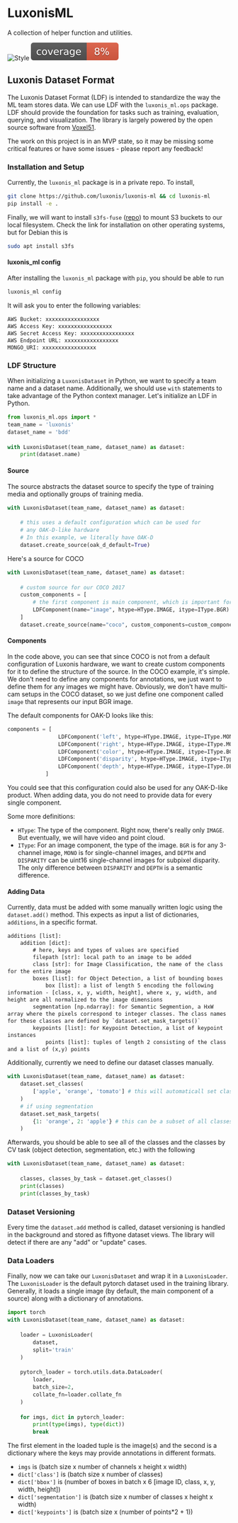 # LuxonisML

A collection of helper function and utilities.

![Style](https://github.com/luxonis/models/actions/workflows/unittests.yaml/badge.svg)
![Coverage](media/coverage_badge.svg)

## Luxonis Dataset Format

The Luxonis Dataset Format (LDF) is intended to standardize the way the ML team stores data. We can use LDF with the `luxonis_ml.ops` package. LDF should provide the foundation for tasks such as training, evaluation, querying, and visualization. The library is largely powered by the open source software from [Voxel51](https://voxel51.com/).

The work on this project is in an MVP state, so it may be missing some critical features or have some issues - please report any feedback!

### Installation and Setup

Currently, the `luxonis_ml` package is in a private repo. To install,

```bash
git clone https://github.com/luxonis/luxonis-ml && cd luxonis-ml
pip install -e .
```

Finally, we will want to install `s3fs-fuse` ([repo](https://github.com/s3fs-fuse/s3fs-fuse)) to mount S3 buckets to our local filesystem. Check the link for installation on other operating systems, but for Debian this is

```bash
sudo apt install s3fs
```

#### luxonis_ml config

After installing the `luxonis_ml` package with `pip`, you should be able to run

```bash
luxonis_ml config 
```

It will ask you to enter the following variables:

```text
AWS Bucket: xxxxxxxxxxxxxxxxx
AWS Access Key: xxxxxxxxxxxxxxxxx
AWS Secret Access Key: xxxxxxxxxxxxxxxxx
AWS Endpoint URL: xxxxxxxxxxxxxxxxx
MONGO_URI: xxxxxxxxxxxxxxxxx
```

### LDF Structure

When initializing a `LuxonisDataset` in Python, we want to specify a team name and a dataset name. Additionally, we should use `with` statements to take advantage of the Python context manager. Let's initialize an LDF in Python.

```python
from luxonis_ml.ops import *
team_name = 'luxonis'
dataset_name = 'bdd'

with LuxonisDataset(team_name, dataset_name) as dataset:
    print(dataset.name)
```

#### Source

The source abstracts the dataset source to specify the type of training media and optionally groups of training media.

```python
with LuxonisDataset(team_name, dataset_name) as dataset:

    # this uses a default configuration which can be used for
    # any OAK-D-like hardware
    # In this example, we literally have OAK-D
    dataset.create_source(oak_d_default=True)
```

Here's a source for COCO

```python
with LuxonisDataset(team_name, dataset_name) as dataset:

    # custom source for our COCO 2017
    custom_components = [
        # the first component is main component, which is important for hashing
        LDFComponent(name="image", htype=HType.IMAGE, itype=IType.BGR)
    ]
    dataset.create_source(name="coco", custom_components=custom_components)
```

#### Components

In the code above, you can see that since COCO is not from a default configuration of Luxonis hardware, we want to create custom components for it to define the structure of the source. In the COCO example, it's simple. We don't need to define any components for annotations, we just want to define them for any images we might have. Obviously, we don't have multi-cam setups in the COCO dataset, so we just define one component called `image` that represents our input BGR image.

The default components for OAK-D looks like this:

```python
components = [
                LDFComponent('left', htype=HType.IMAGE, itype=IType.MONO),
                LDFComponent('right', htype=HType.IMAGE, itype=IType.MONO),
                LDFComponent('color', htype=HType.IMAGE, itype=IType.BGR),
                LDFComponent('disparity', htype=HType.IMAGE, itype=IType.DISPARITY),
                LDFComponent('depth', htype=HType.IMAGE, itype=IType.DEPTH)
            ]
```

You could see that this configuration could also be used for any OAK-D-like product. When adding data, you do not need to provide data for every single component.

Some more definitions:

* `HType`\: The type of the component. Right now, there's really only `IMAGE`. But eventually, we will have video and point cloud.
* `IType`\: For an image component, the type of the image. `BGR` is for any 3-channel image, `MONO` is for single-channel images, and `DEPTH` and `DISPARITY` can be uint16 single-channel images for subpixel disparity. The only difference between `DISPARITY` and `DEPTH` is a semantic difference.

#### Adding Data

Currently, data must be added with some manually written logic using the `dataset.add()` method. This expects as input a list of dictionaries, `additions`, in a specific format.

```text
additions [list]:
    addition [dict]:
        # here, keys and types of values are specified
        filepath [str]: local path to an image to be added
        class [str]: for Image Classification, the name of the class for the entire image
        boxes [list]: for Object Detection, a list of bounding boxes
            box [list]: a list of length 5 encoding the following information - [class, x, y, width, height], where x, y, width, and height are all normalized to the image dimensions 
        segmentation [np.ndarray]: for Semantic Segmention, a HxW array where the pixels correspond to integer classes. The class names for these classes are defined by `dataset.set_mask_targets()`
        keypoints [list]: for Keypoint Detection, a list of keypoint instances
            points [list]: tuples of length 2 consisting of the class and a list of (x,y) points
```

Additionally, currently we need to define our dataset classes manually.

```python
with LuxonisDataset(team_name, dataset_name) as dataset:
    dataset.set_classes(
        ['apple', 'orange', 'tomato'] # this will automaticall set classes for all tasks
    )
    # if using segmentation
    dataset.set_mask_targets(
        {1: 'orange', 2: 'apple'} # this can be a subset of all classes and 0 is assumed to be background
    )
```

Afterwards, you should be able to see all of the classes and the classes by CV task (object detection, segmentation, etc.) with the following

```python
with LuxonisDataset(team_name, dataset_name) as dataset:

    classes, classes_by_task = dataset.get_classes()
    print(classes)
    print(classes_by_task)
```

### Dataset Versioning

Every time the `dataset.add` method is called, dataset versioning is handled in the background and stored as fiftyone dataset views. The library will detect if there are any "add" or "update" cases.

### Data Loaders

Finally, now we can take our `LuxonisDataset` and wrap it in a `LuxonisLoader`. The `LuxonisLoader` is the default pytorch dataset used in the training library. Generally, it loads a single image (by default, the main component of a source) along with a dictionary of annotations.

```python
import torch
with LuxonisDataset(team_name, dataset_name) as dataset:

    loader = LuxonisLoader(
        dataset, 
        split='train'
    )

    pytorch_loader = torch.utils.data.DataLoader(
        loader,
        batch_size=2,
        collate_fn=loader.collate_fn
    )

    for imgs, dict in pytorch_loader:
        print(type(imgs), type(dict))
        break
```

The first element in the loaded tuple is the image(s) and the second is a dictionary where the keys may provide annotations in different formats.

* `imgs` is (batch size x number of channels x height x width)
* `dict['class']` is (batch size x number of classes)
* `dict['bbox']` is (number of boxes in batch x 6 [image ID, class, x, y, width, height])
* `dict['segmentation']` is (batch size x number of classes x height x width)
* `dict['keypoints']` is (batch size x (number of points*2 + 1))
